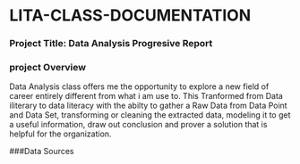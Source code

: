 # LITA-CLASS-DOCUMENTATION 

### Project Title: Data Analysis Progresive Report

### project Overview
Data Analysis class offers me the opportunity to explore a new field of career entirely different from what i am use to. This Tranformed from Data iliterary to data literacy with the abilty to gather a Raw Data from Data Point and Data Set, transforming or cleaning the extracted data, modeling it to get a useful information, draw out conclusion and prover a solution that is helpful for the organization.  

###Data Sources
